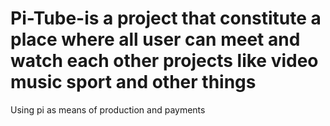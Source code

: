 # Pi-Tube-is a project that constitute a place where all user can meet and watch each other projects like video music sport and other things
Using pi as means of production and payments 
